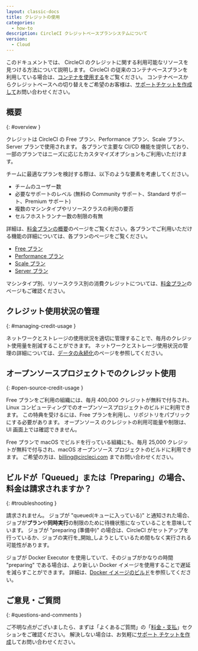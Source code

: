 ```yaml
---
layout: classic-docs
title: クレジットの使用
categories:
  - how-to
description: CircleCI クレジットベースプランシステムについて
version:
  - Cloud
---
```


このドキュメントでは、 CircleCI のクレジットに関する利用可能なリソースを見つける方法について説明します。 CircleCI の従来のコンテナベースプランを利用している場合は、[コンテナを使用する]({{site.baseurl}}/ja/2.0/containers)をご覧ください。 コンテナベースからクレジットベースへの切り替えをご希望のお客様は、[サポートチケットを作成して](https://support.circleci.com/hc/en-us/requests/new)お問い合わせください。

## 概要
{: #overview }

クレジットは CircleCI の Free プラン、Performance プラン、Scale プラン、Server プランで使用されます。 各プランで主要な CI/CD 機能を提供しており、一部のプランではニーズに応じたカスタマイズオプションもご利用いただけます。

チームに最適なプランを検討する際は、以下のような要素を考慮してください。

- チームのユーザー数
- 必要なサポートのレベル (無料の Community サポート、Standard サポート、Premium サポート)
- 複数のマシンタイプやリソースクラスの利用の要否
- セルフホストランナー数の制限の有無

詳細は、[料金プランの概要]({{site.baseurl}}/2.0/plan-overview)のページをご覧ください。各プランでご利用いただける機能の詳細については、各プランのページをご覧ください。
- [Free プラン]({{site.baseurl}}/ja/2.0/plan-free)
- [Performance プラン]({{site.baseurl}}/ja/2.0/plan-performance)
- [Scale プラン]({{site.baseurl}}/ja/2.0/plan-scale)
- [Server  プラン]({{site.baseurl}}/ja/2.0/plan-server)

マシンタイプ別、リソースクラス別の消費クレジットについては、[料金プラン](https://circleci.com/pricing/)のページもご確認ください。

## クレジット使用状況の管理
{: #managing-credit-usage }

ネットワークとストレージの使用状況を適切に管理することで、毎月のクレジット使用量を削減することができます。 ネットワークとストレージ使用状況の管理の詳細については、[データの永続化]({{site.baseurl}}/2.0/persist-data/)のページを参照してください。

## オープンソースプロジェクトでのクレジット使用
{: #open-source-credit-usage }

Free プランをご利用の組織には、毎月 400,000 クレジットが無料で付与され、Linux コンピューティングでのオープンソースプロジェクトのビルドに利用できます。 この特典を受けるには、Free プランを利用し、リポジトリをパブリックにする必要があります。  オープンソース のクレジットの利用可能量や制限は、UI 画面上では確認できません。

Free プランで macOS でビルドを行っている組織にも、毎月 25,000 クレジットが無料で付与され、macOS オープンソース プロジェクトのビルドに利用できます。 ご希望の方は、billing@circleci.com までお問い合わせください。

## ビルドが「Queued」または「Preparing」の場合、料金は請求されますか？
{: #troubleshooting }

請求されません。 ジョブが  "queued(キューに入っている)" と通知された場合、ジョブが**プラン**や**同時実行**の制限のために待機状態になっていることを意味しています。 ジョブが  "preparing (準備中)"  の場合は、CircleCI がセットアップを行っているか、ジョブの実行を_開始_しようとしているため間もなく実行される可能性があります。

ジョブが Docker Executor を使用していて、そのジョブがかなりの時間 "preparing" である場合は、より新しい Docker イメージを使用することで遅延を減らすことができます。 詳細は、[Docker イメージのビルド]({{site.baseurl}}/2.0/building-docker-images/)を参照してください。

## ご意見・ご質問
{: #questions-and-comments }

ご不明な点がございましたら、まずは「よくあるご質問」の「[料金・支払]({{site.baseurl}}/2.0/faq/#billing)」セクションをご確認ください。 解決しない場合は、お気軽に[サポート チケットを作成](https://support.circleci.com/hc/ja/requests/new)してお問い合わせください。
